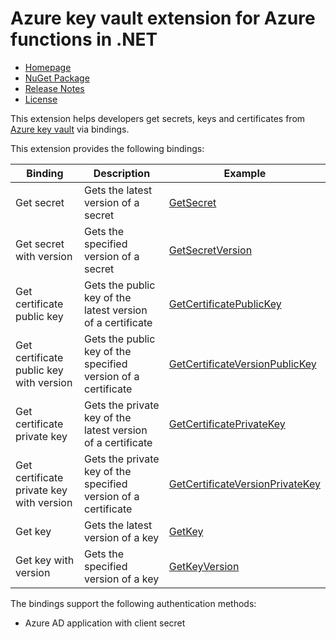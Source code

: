# Azure key vault extension for Azure functions in .NET

- [Homepage](.)
- [NuGet Package](https://www.nuget.org/packages/AzureFunctions.Extension.KeyVault)
- [Release Notes](https://github.com/laveeshb/azure-function-extensions-net/releases)
- [License](LICENSE)

This extension helps developers get secrets, keys and certificates from [Azure key vault](https://azure.microsoft.com/en-us/services/key-vault/) via bindings.

This extension provides the following bindings:

| Binding   | Description | Example |
|------------|------------------|-|
| Get secret         | Gets the latest version of a secret | [GetSecret](samples/Extensions.KeyVault.Sample.v2/Secrets/GetSecret.cs) |
| Get secret with version | Gets the specified version of a secret | [GetSecretVersion](samples/Extensions.KeyVault.Sample.v2/Secrets/GetSecretVersion.cs) |
| Get certificate public key | Gets the public key of the latest version of a certificate | [GetCertificatePublicKey](samples/Extensions.KeyVault.Sample.v2/Certificates/GetCertificatePublicKey.cs) |
| Get certificate public key with version  | Gets the public key of the specified version of a certificate | [GetCertificateVersionPublicKey](samples/Extensions.KeyVault.Sample.v2/Certificates/GetCertificateVersionPublicKey.cs) |
| Get certificate private key | Gets the private key of the latest version of a certificate | [GetCertificatePrivateKey](samples/Extensions.KeyVault.Sample.v2/Certificates/GetCertificatePrivateKey.cs) |
| Get certificate private key with version  | Gets the private key of the specified version of a certificate | [GetCertificateVersionPrivateKey](samples/Extensions.KeyVault.Sample.v2/Certificates/GetCertificateVersionPrivateKey.cs) |
| Get key         | Gets the latest version of a key | [GetKey](samples/Extensions.KeyVault.Sample.v2/Keys/GetKey.cs) |
| Get key with version | Gets the specified version of a key | [GetKeyVersion](samples/Extensions.KeyVault.Sample.v2/Keys/GetKeyVersion.cs) |

The bindings support the following authentication methods:
* Azure AD application with client secret
